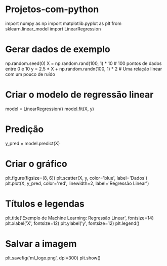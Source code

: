 # Projetos-com-python

import numpy as np
import matplotlib.pyplot as plt
from sklearn.linear_model import LinearRegression

# Gerar dados de exemplo
np.random.seed(0)
X = np.random.rand(100, 1) * 10  # 100 pontos de dados entre 0 e 10
y = 2.5 * X + np.random.randn(100, 1) * 2  # Uma relação linear com um pouco de ruído

# Criar o modelo de regressão linear
model = LinearRegression()
model.fit(X, y)

# Predição
y_pred = model.predict(X)

# Criar o gráfico
plt.figure(figsize=(8, 6))
plt.scatter(X, y, color='blue', label='Dados')
plt.plot(X, y_pred, color='red', linewidth=2, label='Regressão Linear')

# Títulos e legendas
plt.title('Exemplo de Machine Learning: Regressão Linear', fontsize=14)
plt.xlabel('X', fontsize=12)
plt.ylabel('y', fontsize=12)
plt.legend()

# Salvar a imagem
plt.savefig('ml_logo.png', dpi=300)
plt.show()
